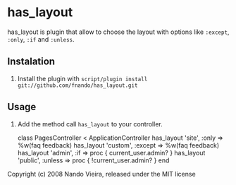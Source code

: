 has_layout
==========

has_layout is plugin that allow to choose the layout with options like
`:except`, `:only`, `:if` and `:unless`.

Instalation
-----------

1) Install the plugin with `script/plugin install git://github.com/fnando/has_layout.git`

Usage
-----

1) Add the method call `has_layout` to your controller.

	class PagesController < ApplicationController
	  has_layout 'site', :only => %w(faq feedback)
	  has_layout 'custom', :except => %w(faq feedback)
	  has_layout 'admin', :if => proc { current_user.admin? }
	  has_layout 'public', :unless => proc { !current_user.admin? }
	end

Copyright (c) 2008 Nando Vieira, released under the MIT license